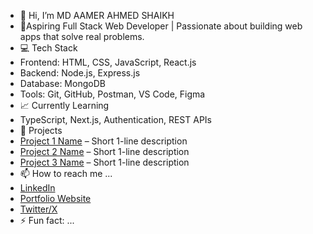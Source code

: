 - 👋 Hi, I’m MD AAMER AHMED SHAIKH
- 🎯Aspiring Full Stack Web Developer | Passionate about building web apps that solve real problems.
- 💻 Tech Stack
- Frontend: HTML, CSS, JavaScript, React.js
- Backend: Node.js, Express.js
- Database: MongoDB
- Tools: Git, GitHub, Postman, VS Code, Figma
- 📈 Currently Learning
- TypeScript, Next.js, Authentication, REST APIs
- 🚀 Projects
- [Project 1 Name](link) – Short 1-line description
- [Project 2 Name](link) – Short 1-line description
- [Project 3 Name](link) – Short 1-line description
- 📫 How to reach me ...
- [LinkedIn](www.linkedin.com/in/md-aamer-sk-8b47392b7)
- [Portfolio Website](link)
- [Twitter/X](https://x.com/md_aamer_sk)
- ⚡ Fun fact: ...

<!---
MdAamerSk/MdAamerSk is a ✨ special ✨ repository because its `README.md` (this file) appears on your GitHub profile.
You can click the Preview link to take a look at your changes.
--->
